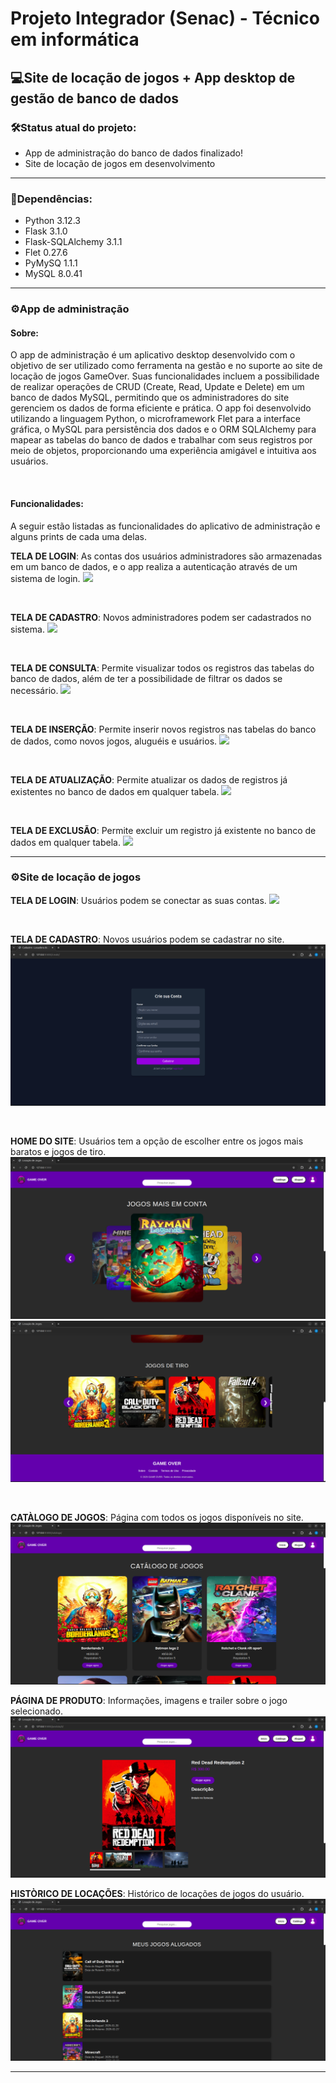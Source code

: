 # **Projeto Integrador (Senac) - Técnico em informática**
## **💻Site de locação de jogos + App desktop de gestão de banco de dados**

### **🛠️Status atual do projeto**:

- App de administração do banco de dados finalizado!
- Site de locação de jogos em desenvolvimento

___

### **📑Dependências**:
- Python 3.12.3
- Flask 3.1.0
- Flask-SQLAlchemy 3.1.1
- Flet 0.27.6
- PyMySQ 1.1.1
- MySQL 8.0.41


___

### **⚙️App de administração**

#### **Sobre**: 
O app de administração é um aplicativo desktop desenvolvido com o objetivo de ser utilizado como ferramenta na gestão e no suporte ao site de locação de jogos GameOver. Suas funcionalidades incluem a possibilidade de realizar operações de CRUD (Create, Read, Update e Delete) em um banco de dados MySQL, permitindo que os administradores do site gerenciem os dados de forma eficiente e prática. O app foi desenvolvido utilizando a linguagem Python, o microframework Flet para a interface gráfica, o MySQL para persistência dos dados e o ORM SQLAlchemy para mapear as tabelas do banco de dados e trabalhar com seus registros por meio de objetos, proporcionando uma experiência amigável e intuitiva aos usuários.

<br>

#### **Funcionalidades**: 
A seguir estão listadas as funcionalidades do aplicativo de administração e alguns prints de cada uma delas.

**TELA DE LOGIN**: As contas dos usuários administradores são armazenadas em um banco de dados, e o app realiza a autenticação através de um sistema de login.
<img src="images/screenshots/login_print.png">

<br>

**TELA DE CADASTRO**: Novos administradores podem ser cadastrados no sistema.
<img src="images/screenshots/create_account_print.png">

<br>

**TELA DE CONSULTA**: Permite visualizar todos os registros das tabelas do banco de dados, além de ter a possibilidade de filtrar os dados se necessário.
<img src="images/screenshots/select_print.png">

<br>

**TELA DE INSERÇÃO**: Permite inserir novos registros nas tabelas do banco de dados, como novos jogos, aluguéis e usuários.
<img src="images/screenshots/insert_print.png">

<br>

**TELA DE ATUALIZAÇÃO**: Permite atualizar os dados de registros já existentes no banco de dados em qualquer tabela.
<img src="images/screenshots/update_print.png">

<br>

**TELA DE EXCLUSÃO**: Permite excluir um registro já existente no banco de dados em qualquer tabela.
<img src="images/screenshots/delete_print.png">

___

### **⚙️Site de locação de jogos**

**TELA DE LOGIN**: Usuários podem se conectar as suas contas.
<img src="images/screenshots/tela_de_login.png">

<br>

**TELA DE CADASTRO**: Novos usuários podem se cadastrar no site.
<img src="screenshots/tela_criacao_de_conta.png">

<br>

**HOME DO SITE**: Usuários tem a opção de escolher entre os jogos mais baratos e jogos de tiro.
<img src="screenshots/home_site.png">
<img src="screenshots/home_site2.png">

<br>

**CATÀLOGO DE JOGOS**: Página com todos os jogos disponíveis no site.
<img src="screenshots/catalogo_site.png">

**PÁGINA DE PRODUTO**: Informações, imagens e trailer sobre o jogo selecionado.
<img src="screenshots/produto_site.png">

**HISTÒRICO DE LOCAÇÕES**: Histórico de locações de jogos do usuário.
<img src="screenshots/alugueis.png">
<hr>
